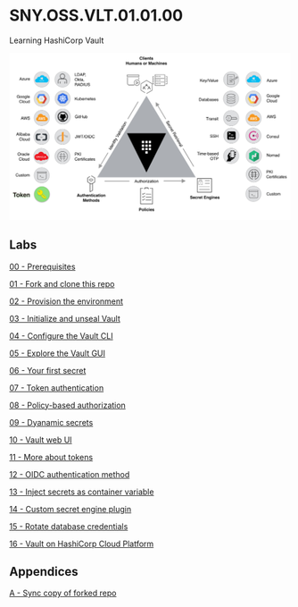 # SNY.OSS.VLT.01.01.00
Learning HashiCorp Vault

![](img/intro.png)

## Labs

[00 - Prerequisites](./labs/00-Prerequisites/README.md)

[01 - Fork and clone this repo](./labs/01-Fork_and_clone_this_repo/README.md)

[02 - Provision the environment](./labs/02-Provision_the_environment/README.md)

[03 - Initialize and unseal Vault](./labs/03-Initialize_and_unseal_vault/README.md)

[04 - Configure the Vault CLI](./labs/04-Configure_Vault_CLI/README.md)

[05 - Explore the Vault GUI](./labs/05-Explore_the_Vault_GUI/README.md)

[06 - Your first secret](./labs/06-Your_first_secret/README.md)

[07 - Token authentication](./labs/07-Token_authentication/README.md)

[08 - Policy-based authorization](./labs/08-Policy-based_authorization/README.md)

[09 - Dyanamic secrets](./labs/09-Dynamic_secrets/README.md)

[10 - Vault web UI](./labs/10-Vault_web_UI/README.md)

[11 - More about tokens](./labs/11-More_about_tokens/README.md)

[12 - OIDC authentication method](./labs/12-OIDC_authentication_method/README.md)

[13 - Inject secrets as container variable](./labs/13-Inject_secrets_as_container_variables/README.md)

[14 - Custom secret engine plugin](./labs/14-Custom_secret_engine_plugin/README.md)

[15 - Rotate database credentials](./labs/15-Rotate_database_credentials/README.md)

[16 - Vault on HashiCorp Cloud Platform](./labs/16-Vault_on_HashiCorp_Cloud_Platform/README.md)



## Appendices

[A - Sync copy of forked repo](./appendices/A-Sync_copy_of_forked_repo/README.md)